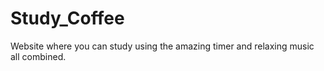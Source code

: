 # Study_Coffee
Website where you can study using the amazing timer and relaxing music all combined.
